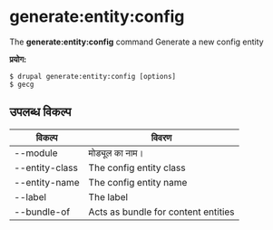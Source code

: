 # generate:entity:config
The **generate:entity:config** command Generate a new config entity

**प्रयोग:**
```
$ drupal generate:entity:config [options] 
$ gecg  
```

## उपलब्ध विकल्प
विकल्प | विवरण
-------|-------------
--module | मोड्यूल का नाम।
--entity-class | The config entity class
--entity-name | The config entity name
--label | The label
--bundle-of | Acts as bundle for content entities
